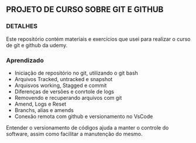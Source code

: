 ## PROJETO DE CURSO SOBRE GIT E GITHUB

### DETALHES
Este repositório contém materiais e exercícios que usei para realizar o curso de git e github da udemy.

### Aprendizado

- Iniciação de repositório no git, utilizando o git bash
- Arquivos Tracked, untracked e snapshot
- Arquisvos working, Stagged e commit
- Diferenças de versões e conrtole de logs
- Removendo e recuperando arquivos com git
- Amend, Logs e Reset
- Branchs, alias e amends
- Conexão remota com github e versionamento no VsCode

Entender o versionamento de códigos ajuda a manter o controle do software, assim como facilitar a manutenção do mesmo.
